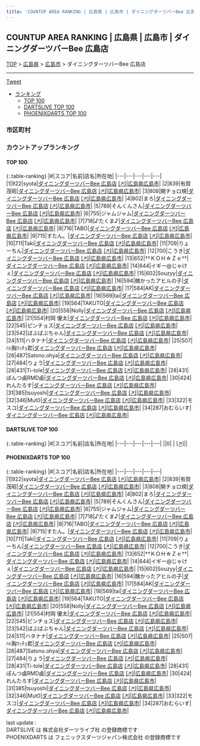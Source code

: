```yaml
---
title: 'COUNTUP AREA RANKING | 広島県 | 広島市 | ダイニングダーツバーBee 広島店'
---
```

## COUNTUP AREA RANKING | 広島県 | 広島市 | ダイニングダーツバーBee 広島店

[TOP](/darts/rank/) > [広島県](/darts/rank/広島県/) > [広島市](/darts/rank/広島県/広島市/) > ダイニングダーツバーBee 広島店

___

<a href="https://twitter.com/share?ref_src=twsrc%5Etfw" data-text="COUNTUP AREA RANKING | 広島県広島市ダイニングダーツバーBee 広島店" class="twitter-share-button" data-hashtags="DARTSLIVE,PHOENIXDARTS,darts,ダーツ" data-show-count="false">Tweet</a>

* [ランキング](#カウントアップランキング)
    * [TOP 100](#top-100)
    * [DARTSLIVE TOP 100](#dartslive-top-100)
    * [PHOENIXDARTS TOP 100](#phoenixdarts-top-100)

### 市区町村

<ul>

</ul>

### カウントアップランキング

#### TOP 100



{:.table-ranking}
|#|スコア|名前|店名|所在地|
|---|---|---|---|---|
|1|922|<span class="rank-name-pd">syota</span>|<a href="/darts/rank/shops/89450.html">ダイニングダーツバーBee 広島店</a> <a href="https://vs.phoenixdarts.com/jp/shop/shopDetailInfo/s_89450?s_seq=89450">[↗]</a>|<a href="/darts/rank/広島県/広島市">広島県広島市</a>|
|2|839|<span class="rank-name-pd">有賀 茂昭</span>|<a href="/darts/rank/shops/89450.html">ダイニングダーツバーBee 広島店</a> <a href="https://vs.phoenixdarts.com/jp/shop/shopDetailInfo/s_89450?s_seq=89450">[↗]</a>|<a href="/darts/rank/広島県/広島市">広島県広島市</a>|
|3|808|<span class="rank-name-pd">開チョロ規</span>|<a href="/darts/rank/shops/89450.html">ダイニングダーツバーBee 広島店</a> <a href="https://vs.phoenixdarts.com/jp/shop/shopDetailInfo/s_89450?s_seq=89450">[↗]</a>|<a href="/darts/rank/広島県/広島市">広島県広島市</a>|
|4|802|<span class="rank-name-pd">まろ</span>|<a href="/darts/rank/shops/89450.html">ダイニングダーツバーBee 広島店</a> <a href="https://vs.phoenixdarts.com/jp/shop/shopDetailInfo/s_89450?s_seq=89450">[↗]</a>|<a href="/darts/rank/広島県/広島市">広島県広島市</a>|
|5|789|<span class="rank-name-pd">そんくんさん</span>|<a href="/darts/rank/shops/89450.html">ダイニングダーツバーBee 広島店</a> <a href="https://vs.phoenixdarts.com/jp/shop/shopDetailInfo/s_89450?s_seq=89450">[↗]</a>|<a href="/darts/rank/広島県/広島市">広島県広島市</a>|
|6|755|<span class="rank-name-pd">ジャムジャム</span>|<a href="/darts/rank/shops/89450.html">ダイニングダーツバーBee 広島店</a> <a href="https://vs.phoenixdarts.com/jp/shop/shopDetailInfo/s_89450?s_seq=89450">[↗]</a>|<a href="/darts/rank/広島県/広島市">広島県広島市</a>|
|7|718|<span class="rank-name-pd">♪たくま♪</span>|<a href="/darts/rank/shops/89450.html">ダイニングダーツバーBee 広島店</a> <a href="https://vs.phoenixdarts.com/jp/shop/shopDetailInfo/s_89450?s_seq=89450">[↗]</a>|<a href="/darts/rank/広島県/広島市">広島県広島市</a>|
|8|716|<span class="rank-name-pd">TABO</span>|<a href="/darts/rank/shops/89450.html">ダイニングダーツバーBee 広島店</a> <a href="https://vs.phoenixdarts.com/jp/shop/shopDetailInfo/s_89450?s_seq=89450">[↗]</a>|<a href="/darts/rank/広島県/広島市">広島県広島市</a>|
|9|715|<span class="rank-name-pd">すたん。</span>|<a href="/darts/rank/shops/89450.html">ダイニングダーツバーBee 広島店</a> <a href="https://vs.phoenixdarts.com/jp/shop/shopDetailInfo/s_89450?s_seq=89450">[↗]</a>|<a href="/darts/rank/広島県/広島市">広島県広島市</a>|
|10|711|<span class="rank-name-pd">Taki</span>|<a href="/darts/rank/shops/89450.html">ダイニングダーツバーBee 広島店</a> <a href="https://vs.phoenixdarts.com/jp/shop/shopDetailInfo/s_89450?s_seq=89450">[↗]</a>|<a href="/darts/rank/広島県/広島市">広島県広島市</a>|
|11|709|<span class="rank-name-pd">りょーちん</span>|<a href="/darts/rank/shops/89450.html">ダイニングダーツバーBee 広島店</a> <a href="https://vs.phoenixdarts.com/jp/shop/shopDetailInfo/s_89450?s_seq=89450">[↗]</a>|<a href="/darts/rank/広島県/広島市">広島県広島市</a>|
|12|700|<span class="rank-name-pd">こうき</span>|<a href="/darts/rank/shops/89450.html">ダイニングダーツバーBee 広島店</a> <a href="https://vs.phoenixdarts.com/jp/shop/shopDetailInfo/s_89450?s_seq=89450">[↗]</a>|<a href="/darts/rank/広島県/広島市">広島県広島市</a>|
|13|652|<span class="rank-name-pd">††ＫＯＨ☆Ｚｅ††</span>|<a href="/darts/rank/shops/89450.html">ダイニングダーツバーBee 広島店</a> <a href="https://vs.phoenixdarts.com/jp/shop/shopDetailInfo/s_89450?s_seq=89450">[↗]</a>|<a href="/darts/rank/広島県/広島市">広島県広島市</a>|
|14|644|<span class="rank-name-pd">イギー@じゃけぇ</span>|<a href="/darts/rank/shops/89450.html">ダイニングダーツバーBee 広島店</a> <a href="https://vs.phoenixdarts.com/jp/shop/shopDetailInfo/s_89450?s_seq=89450">[↗]</a>|<a href="/darts/rank/広島県/広島市">広島県広島市</a>|
|15|602|<span class="rank-name-pd">Souzyy</span>|<a href="/darts/rank/shops/89450.html">ダイニングダーツバーBee 広島店</a> <a href="https://vs.phoenixdarts.com/jp/shop/shopDetailInfo/s_89450?s_seq=89450">[↗]</a>|<a href="/darts/rank/広島県/広島市">広島県広島市</a>|
|16|594|<span class="rank-name-pd">醜かったアヒルの子</span>|<a href="/darts/rank/shops/89450.html">ダイニングダーツバーBee 広島店</a> <a href="https://vs.phoenixdarts.com/jp/shop/shopDetailInfo/s_89450?s_seq=89450">[↗]</a>|<a href="/darts/rank/広島県/広島市">広島県広島市</a>|
|17|584|<span class="rank-name-pd">AK</span>|<a href="/darts/rank/shops/89450.html">ダイニングダーツバーBee 広島店</a> <a href="https://vs.phoenixdarts.com/jp/shop/shopDetailInfo/s_89450?s_seq=89450">[↗]</a>|<a href="/darts/rank/広島県/広島市">広島県広島市</a>|
|18|569|<span class="rank-name-pd">tai</span>|<a href="/darts/rank/shops/89450.html">ダイニングダーツバーBee 広島店</a> <a href="https://vs.phoenixdarts.com/jp/shop/shopDetailInfo/s_89450?s_seq=89450">[↗]</a>|<a href="/darts/rank/広島県/広島市">広島県広島市</a>|
|19|564|<span class="rank-name-pd">TAKUTO</span>|<a href="/darts/rank/shops/89450.html">ダイニングダーツバーBee 広島店</a> <a href="https://vs.phoenixdarts.com/jp/shop/shopDetailInfo/s_89450?s_seq=89450">[↗]</a>|<a href="/darts/rank/広島県/広島市">広島県広島市</a>|
|20|558|<span class="rank-name-pd">Nolly</span>|<a href="/darts/rank/shops/89450.html">ダイニングダーツバーBee 広島店</a> <a href="https://vs.phoenixdarts.com/jp/shop/shopDetailInfo/s_89450?s_seq=89450">[↗]</a>|<a href="/darts/rank/広島県/広島市">広島県広島市</a>|
|21|554|<span class="rank-name-pd">村岡 優太</span>|<a href="/darts/rank/shops/89450.html">ダイニングダーツバーBee 広島店</a> <a href="https://vs.phoenixdarts.com/jp/shop/shopDetailInfo/s_89450?s_seq=89450">[↗]</a>|<a href="/darts/rank/広島県/広島市">広島県広島市</a>|
|22|545|<span class="rank-name-pd">ピンチョス</span>|<a href="/darts/rank/shops/89450.html">ダイニングダーツバーBee 広島店</a> <a href="https://vs.phoenixdarts.com/jp/shop/shopDetailInfo/s_89450?s_seq=89450">[↗]</a>|<a href="/darts/rank/広島県/広島市">広島県広島市</a>|
|23|542|<span class="rank-name-pd">ばぶばぶちゃん</span>|<a href="/darts/rank/shops/89450.html">ダイニングダーツバーBee 広島店</a> <a href="https://vs.phoenixdarts.com/jp/shop/shopDetailInfo/s_89450?s_seq=89450">[↗]</a>|<a href="/darts/rank/広島県/広島市">広島県広島市</a>|
|24|511|<span class="rank-name-pd">ハタナナ</span>|<a href="/darts/rank/shops/89450.html">ダイニングダーツバーBee 広島店</a> <a href="https://vs.phoenixdarts.com/jp/shop/shopDetailInfo/s_89450?s_seq=89450">[↗]</a>|<a href="/darts/rank/広島県/広島市">広島県広島市</a>|
|25|507|<span class="rank-name-pd">ﾊﾄ胸ﾏｯﾁｮ君</span>|<a href="/darts/rank/shops/89450.html">ダイニングダーツバーBee 広島店</a> <a href="https://vs.phoenixdarts.com/jp/shop/shopDetailInfo/s_89450?s_seq=89450">[↗]</a>|<a href="/darts/rank/広島県/広島市">広島県広島市</a>|
|26|487|<span class="rank-name-pd">Satono.ohya</span>|<a href="/darts/rank/shops/89450.html">ダイニングダーツバーBee 広島店</a> <a href="https://vs.phoenixdarts.com/jp/shop/shopDetailInfo/s_89450?s_seq=89450">[↗]</a>|<a href="/darts/rank/広島県/広島市">広島県広島市</a>|
|27|484|<span class="rank-name-pd">りょう</span>|<a href="/darts/rank/shops/89450.html">ダイニングダーツバーBee 広島店</a> <a href="https://vs.phoenixdarts.com/jp/shop/shopDetailInfo/s_89450?s_seq=89450">[↗]</a>|<a href="/darts/rank/広島県/広島市">広島県広島市</a>|
|28|431|<span class="rank-name-pd">Ti-tole</span>|<a href="/darts/rank/shops/89450.html">ダイニングダーツバーBee 広島店</a> <a href="https://vs.phoenixdarts.com/jp/shop/shopDetailInfo/s_89450?s_seq=89450">[↗]</a>|<a href="/darts/rank/広島県/広島市">広島県広島市</a>|
|28|431|<span class="rank-name-pd">ぽんつ鹵RMD鹵</span>|<a href="/darts/rank/shops/89450.html">ダイニングダーツバーBee 広島店</a> <a href="https://vs.phoenixdarts.com/jp/shop/shopDetailInfo/s_89450?s_seq=89450">[↗]</a>|<a href="/darts/rank/広島県/広島市">広島県広島市</a>|
|30|424|<span class="rank-name-pd">れんたろす</span>|<a href="/darts/rank/shops/89450.html">ダイニングダーツバーBee 広島店</a> <a href="https://vs.phoenixdarts.com/jp/shop/shopDetailInfo/s_89450?s_seq=89450">[↗]</a>|<a href="/darts/rank/広島県/広島市">広島県広島市</a>|
|31|385|<span class="rank-name-pd">tsuyoshi</span>|<a href="/darts/rank/shops/89450.html">ダイニングダーツバーBee 広島店</a> <a href="https://vs.phoenixdarts.com/jp/shop/shopDetailInfo/s_89450?s_seq=89450">[↗]</a>|<a href="/darts/rank/広島県/広島市">広島県広島市</a>|
|32|346|<span class="rank-name-pd">Mut0</span>|<a href="/darts/rank/shops/89450.html">ダイニングダーツバーBee 広島店</a> <a href="https://vs.phoenixdarts.com/jp/shop/shopDetailInfo/s_89450?s_seq=89450">[↗]</a>|<a href="/darts/rank/広島県/広島市">広島県広島市</a>|
|33|322|<span class="rank-name-pd">モスコ</span>|<a href="/darts/rank/shops/89450.html">ダイニングダーツバーBee 広島店</a> <a href="https://vs.phoenixdarts.com/jp/shop/shopDetailInfo/s_89450?s_seq=89450">[↗]</a>|<a href="/darts/rank/広島県/広島市">広島県広島市</a>|
|34|287|<span class="rank-name-pd">おむらいす</span>|<a href="/darts/rank/shops/89450.html">ダイニングダーツバーBee 広島店</a> <a href="https://vs.phoenixdarts.com/jp/shop/shopDetailInfo/s_89450?s_seq=89450">[↗]</a>|<a href="/darts/rank/広島県/広島市">広島県広島市</a>|


#### DARTSLIVE TOP 100



{:.table-ranking}
|#|スコア|名前|店名|所在地|
|---|---|---|---|---|
||0|<span class="rank-name-dl"> </span>|<a href="/darts/rank/shops/.html"></a> <a href="">[↗]</a>|<a href="/darts/rank//"></a>|


#### PHOENIXDARTS TOP 100



{:.table-ranking}
|#|スコア|名前|店名|所在地|
|---|---|---|---|---|
|1|922|<span class="rank-name-pd">syota</span>|<a href="/darts/rank/shops/89450.html">ダイニングダーツバーBee 広島店</a> <a href="https://vs.phoenixdarts.com/jp/shop/shopDetailInfo/s_89450?s_seq=89450">[↗]</a>|<a href="/darts/rank/広島県/広島市">広島県広島市</a>|
|2|839|<span class="rank-name-pd">有賀 茂昭</span>|<a href="/darts/rank/shops/89450.html">ダイニングダーツバーBee 広島店</a> <a href="https://vs.phoenixdarts.com/jp/shop/shopDetailInfo/s_89450?s_seq=89450">[↗]</a>|<a href="/darts/rank/広島県/広島市">広島県広島市</a>|
|3|808|<span class="rank-name-pd">開チョロ規</span>|<a href="/darts/rank/shops/89450.html">ダイニングダーツバーBee 広島店</a> <a href="https://vs.phoenixdarts.com/jp/shop/shopDetailInfo/s_89450?s_seq=89450">[↗]</a>|<a href="/darts/rank/広島県/広島市">広島県広島市</a>|
|4|802|<span class="rank-name-pd">まろ</span>|<a href="/darts/rank/shops/89450.html">ダイニングダーツバーBee 広島店</a> <a href="https://vs.phoenixdarts.com/jp/shop/shopDetailInfo/s_89450?s_seq=89450">[↗]</a>|<a href="/darts/rank/広島県/広島市">広島県広島市</a>|
|5|789|<span class="rank-name-pd">そんくんさん</span>|<a href="/darts/rank/shops/89450.html">ダイニングダーツバーBee 広島店</a> <a href="https://vs.phoenixdarts.com/jp/shop/shopDetailInfo/s_89450?s_seq=89450">[↗]</a>|<a href="/darts/rank/広島県/広島市">広島県広島市</a>|
|6|755|<span class="rank-name-pd">ジャムジャム</span>|<a href="/darts/rank/shops/89450.html">ダイニングダーツバーBee 広島店</a> <a href="https://vs.phoenixdarts.com/jp/shop/shopDetailInfo/s_89450?s_seq=89450">[↗]</a>|<a href="/darts/rank/広島県/広島市">広島県広島市</a>|
|7|718|<span class="rank-name-pd">♪たくま♪</span>|<a href="/darts/rank/shops/89450.html">ダイニングダーツバーBee 広島店</a> <a href="https://vs.phoenixdarts.com/jp/shop/shopDetailInfo/s_89450?s_seq=89450">[↗]</a>|<a href="/darts/rank/広島県/広島市">広島県広島市</a>|
|8|716|<span class="rank-name-pd">TABO</span>|<a href="/darts/rank/shops/89450.html">ダイニングダーツバーBee 広島店</a> <a href="https://vs.phoenixdarts.com/jp/shop/shopDetailInfo/s_89450?s_seq=89450">[↗]</a>|<a href="/darts/rank/広島県/広島市">広島県広島市</a>|
|9|715|<span class="rank-name-pd">すたん。</span>|<a href="/darts/rank/shops/89450.html">ダイニングダーツバーBee 広島店</a> <a href="https://vs.phoenixdarts.com/jp/shop/shopDetailInfo/s_89450?s_seq=89450">[↗]</a>|<a href="/darts/rank/広島県/広島市">広島県広島市</a>|
|10|711|<span class="rank-name-pd">Taki</span>|<a href="/darts/rank/shops/89450.html">ダイニングダーツバーBee 広島店</a> <a href="https://vs.phoenixdarts.com/jp/shop/shopDetailInfo/s_89450?s_seq=89450">[↗]</a>|<a href="/darts/rank/広島県/広島市">広島県広島市</a>|
|11|709|<span class="rank-name-pd">りょーちん</span>|<a href="/darts/rank/shops/89450.html">ダイニングダーツバーBee 広島店</a> <a href="https://vs.phoenixdarts.com/jp/shop/shopDetailInfo/s_89450?s_seq=89450">[↗]</a>|<a href="/darts/rank/広島県/広島市">広島県広島市</a>|
|12|700|<span class="rank-name-pd">こうき</span>|<a href="/darts/rank/shops/89450.html">ダイニングダーツバーBee 広島店</a> <a href="https://vs.phoenixdarts.com/jp/shop/shopDetailInfo/s_89450?s_seq=89450">[↗]</a>|<a href="/darts/rank/広島県/広島市">広島県広島市</a>|
|13|652|<span class="rank-name-pd">††ＫＯＨ☆Ｚｅ††</span>|<a href="/darts/rank/shops/89450.html">ダイニングダーツバーBee 広島店</a> <a href="https://vs.phoenixdarts.com/jp/shop/shopDetailInfo/s_89450?s_seq=89450">[↗]</a>|<a href="/darts/rank/広島県/広島市">広島県広島市</a>|
|14|644|<span class="rank-name-pd">イギー@じゃけぇ</span>|<a href="/darts/rank/shops/89450.html">ダイニングダーツバーBee 広島店</a> <a href="https://vs.phoenixdarts.com/jp/shop/shopDetailInfo/s_89450?s_seq=89450">[↗]</a>|<a href="/darts/rank/広島県/広島市">広島県広島市</a>|
|15|602|<span class="rank-name-pd">Souzyy</span>|<a href="/darts/rank/shops/89450.html">ダイニングダーツバーBee 広島店</a> <a href="https://vs.phoenixdarts.com/jp/shop/shopDetailInfo/s_89450?s_seq=89450">[↗]</a>|<a href="/darts/rank/広島県/広島市">広島県広島市</a>|
|16|594|<span class="rank-name-pd">醜かったアヒルの子</span>|<a href="/darts/rank/shops/89450.html">ダイニングダーツバーBee 広島店</a> <a href="https://vs.phoenixdarts.com/jp/shop/shopDetailInfo/s_89450?s_seq=89450">[↗]</a>|<a href="/darts/rank/広島県/広島市">広島県広島市</a>|
|17|584|<span class="rank-name-pd">AK</span>|<a href="/darts/rank/shops/89450.html">ダイニングダーツバーBee 広島店</a> <a href="https://vs.phoenixdarts.com/jp/shop/shopDetailInfo/s_89450?s_seq=89450">[↗]</a>|<a href="/darts/rank/広島県/広島市">広島県広島市</a>|
|18|569|<span class="rank-name-pd">tai</span>|<a href="/darts/rank/shops/89450.html">ダイニングダーツバーBee 広島店</a> <a href="https://vs.phoenixdarts.com/jp/shop/shopDetailInfo/s_89450?s_seq=89450">[↗]</a>|<a href="/darts/rank/広島県/広島市">広島県広島市</a>|
|19|564|<span class="rank-name-pd">TAKUTO</span>|<a href="/darts/rank/shops/89450.html">ダイニングダーツバーBee 広島店</a> <a href="https://vs.phoenixdarts.com/jp/shop/shopDetailInfo/s_89450?s_seq=89450">[↗]</a>|<a href="/darts/rank/広島県/広島市">広島県広島市</a>|
|20|558|<span class="rank-name-pd">Nolly</span>|<a href="/darts/rank/shops/89450.html">ダイニングダーツバーBee 広島店</a> <a href="https://vs.phoenixdarts.com/jp/shop/shopDetailInfo/s_89450?s_seq=89450">[↗]</a>|<a href="/darts/rank/広島県/広島市">広島県広島市</a>|
|21|554|<span class="rank-name-pd">村岡 優太</span>|<a href="/darts/rank/shops/89450.html">ダイニングダーツバーBee 広島店</a> <a href="https://vs.phoenixdarts.com/jp/shop/shopDetailInfo/s_89450?s_seq=89450">[↗]</a>|<a href="/darts/rank/広島県/広島市">広島県広島市</a>|
|22|545|<span class="rank-name-pd">ピンチョス</span>|<a href="/darts/rank/shops/89450.html">ダイニングダーツバーBee 広島店</a> <a href="https://vs.phoenixdarts.com/jp/shop/shopDetailInfo/s_89450?s_seq=89450">[↗]</a>|<a href="/darts/rank/広島県/広島市">広島県広島市</a>|
|23|542|<span class="rank-name-pd">ばぶばぶちゃん</span>|<a href="/darts/rank/shops/89450.html">ダイニングダーツバーBee 広島店</a> <a href="https://vs.phoenixdarts.com/jp/shop/shopDetailInfo/s_89450?s_seq=89450">[↗]</a>|<a href="/darts/rank/広島県/広島市">広島県広島市</a>|
|24|511|<span class="rank-name-pd">ハタナナ</span>|<a href="/darts/rank/shops/89450.html">ダイニングダーツバーBee 広島店</a> <a href="https://vs.phoenixdarts.com/jp/shop/shopDetailInfo/s_89450?s_seq=89450">[↗]</a>|<a href="/darts/rank/広島県/広島市">広島県広島市</a>|
|25|507|<span class="rank-name-pd">ﾊﾄ胸ﾏｯﾁｮ君</span>|<a href="/darts/rank/shops/89450.html">ダイニングダーツバーBee 広島店</a> <a href="https://vs.phoenixdarts.com/jp/shop/shopDetailInfo/s_89450?s_seq=89450">[↗]</a>|<a href="/darts/rank/広島県/広島市">広島県広島市</a>|
|26|487|<span class="rank-name-pd">Satono.ohya</span>|<a href="/darts/rank/shops/89450.html">ダイニングダーツバーBee 広島店</a> <a href="https://vs.phoenixdarts.com/jp/shop/shopDetailInfo/s_89450?s_seq=89450">[↗]</a>|<a href="/darts/rank/広島県/広島市">広島県広島市</a>|
|27|484|<span class="rank-name-pd">りょう</span>|<a href="/darts/rank/shops/89450.html">ダイニングダーツバーBee 広島店</a> <a href="https://vs.phoenixdarts.com/jp/shop/shopDetailInfo/s_89450?s_seq=89450">[↗]</a>|<a href="/darts/rank/広島県/広島市">広島県広島市</a>|
|28|431|<span class="rank-name-pd">Ti-tole</span>|<a href="/darts/rank/shops/89450.html">ダイニングダーツバーBee 広島店</a> <a href="https://vs.phoenixdarts.com/jp/shop/shopDetailInfo/s_89450?s_seq=89450">[↗]</a>|<a href="/darts/rank/広島県/広島市">広島県広島市</a>|
|28|431|<span class="rank-name-pd">ぽんつ鹵RMD鹵</span>|<a href="/darts/rank/shops/89450.html">ダイニングダーツバーBee 広島店</a> <a href="https://vs.phoenixdarts.com/jp/shop/shopDetailInfo/s_89450?s_seq=89450">[↗]</a>|<a href="/darts/rank/広島県/広島市">広島県広島市</a>|
|30|424|<span class="rank-name-pd">れんたろす</span>|<a href="/darts/rank/shops/89450.html">ダイニングダーツバーBee 広島店</a> <a href="https://vs.phoenixdarts.com/jp/shop/shopDetailInfo/s_89450?s_seq=89450">[↗]</a>|<a href="/darts/rank/広島県/広島市">広島県広島市</a>|
|31|385|<span class="rank-name-pd">tsuyoshi</span>|<a href="/darts/rank/shops/89450.html">ダイニングダーツバーBee 広島店</a> <a href="https://vs.phoenixdarts.com/jp/shop/shopDetailInfo/s_89450?s_seq=89450">[↗]</a>|<a href="/darts/rank/広島県/広島市">広島県広島市</a>|
|32|346|<span class="rank-name-pd">Mut0</span>|<a href="/darts/rank/shops/89450.html">ダイニングダーツバーBee 広島店</a> <a href="https://vs.phoenixdarts.com/jp/shop/shopDetailInfo/s_89450?s_seq=89450">[↗]</a>|<a href="/darts/rank/広島県/広島市">広島県広島市</a>|
|33|322|<span class="rank-name-pd">モスコ</span>|<a href="/darts/rank/shops/89450.html">ダイニングダーツバーBee 広島店</a> <a href="https://vs.phoenixdarts.com/jp/shop/shopDetailInfo/s_89450?s_seq=89450">[↗]</a>|<a href="/darts/rank/広島県/広島市">広島県広島市</a>|
|34|287|<span class="rank-name-pd">おむらいす</span>|<a href="/darts/rank/shops/89450.html">ダイニングダーツバーBee 広島店</a> <a href="https://vs.phoenixdarts.com/jp/shop/shopDetailInfo/s_89450?s_seq=89450">[↗]</a>|<a href="/darts/rank/広島県/広島市">広島県広島市</a>|


<div class="footer border-top border-gray-light mt-5 pt-3 text-right text-gray">
    last update : <span style="font-weight: italic" id="foot_last_modified"></span><br />
    DARTSLIVE は 株式会社ダーツライブ社 の登録商標です<br />
    PHOENIXDARTS は フェニックスダーツジャパン株式会社 の登録商標です<br />
</div>

<script src="https://cdnjs.cloudflare.com/ajax/libs/jquery.tablesorter/2.31.3/js/jquery.tablesorter.min.js" integrity="sha512-qzgd5cYSZcosqpzpn7zF2ZId8f/8CHmFKZ8j7mU4OUXTNRd5g+ZHBPsgKEwoqxCtdQvExE5LprwwPAgoicguNg==" crossorigin="anonymous" referrerpolicy="no-referrer"></script>
<link rel="stylesheet" href="https://cdnjs.cloudflare.com/ajax/libs/jquery.tablesorter/2.31.3/css/theme.default.min.css" integrity="sha512-wghhOJkjQX0Lh3NSWvNKeZ0ZpNn+SPVXX1Qyc9OCaogADktxrBiBdKGDoqVUOyhStvMBmJQ8ZdMHiR3wuEq8+w==" crossorigin="anonymous" referrerpolicy="no-referrer" />
<script>
$(function() {
    $(".table-ranking").tablesorter({sortList:[[0, 0]]});
    $("#foot_last_modified").text(formatDate(new Date(document.lastModified), 'yyyy-MM-dd HH:mm:ss'));
});
</script>

<script async src="https://platform.twitter.com/widgets.js" charset="utf-8"></script>